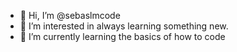 - 👋 Hi, I’m @sebaslmcode
- 👀 I’m interested in always learning something new.
- 🌱 I’m currently learning the basics of how to code

<!---
sebaslmcode/sebaslmcode is a ✨ special ✨ repository because its `README.md` (this file) appears on your GitHub profile.
You can click the Preview link to take a look at your changes.
--->
